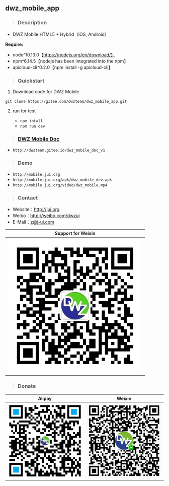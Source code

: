 ## dwz_mobile_app

> ### Description

- DWZ Mobile HTML5 + Hybrid（iOS, Android）

**Require:**

- node\^10.13.0【https://nodejs.org/en/download/】
- npm\^6.14.5【nodejs has been integrated into the npm】
- apicloud-cli\^0.2.0【npm install -g apicloud-cli】

> ### Quickstart

1. Download code for DWZ Mobile
```
git clone https://gitee.com/dwzteam/dwz_mobile_app.git
```
2. run for test

    - `npm intall`
    - `npm run dev`

> ### [DWZ Mobile Doc](http://dwzteam.gitee.io/dwz_mobile_doc_v1)
- `http://dwzteam.gitee.io/dwz_mobile_doc_v1`

> ### Demo
- `http://mobile.jui.org`
- `http://mobile.jui.org/apk/dwz_mobile_dev.apk`
- `http://mobile.jui.org/video/dwz_mobile.mp4`

> ### Contact

- Website：http://jui.org
- Weibo：http://weibo.com/dwzui
- E-Mail：z@j-ui.com

|Support for Weixin|
|:---:|
|![](./widget/image/wx_zhh.jpg?width=200)|

> ### Donate

|Alipay|Weixin|
|:---:|:---:|
|![](./widget/image/zfb.png?width=200)|![](./widget/image/wx.png?width=200)|
